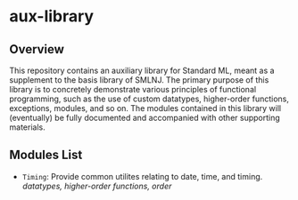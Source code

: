 # aux-library

## Overview
This repository contains an auxiliary library for Standard ML, meant as a supplement to the basis library of SMLNJ. The primary purpose of this library is to concretely demonstrate various principles of functional programming, such as the use of custom datatypes, higher-order functions, exceptions, modules, and so on. The modules contained in this library will (eventually) be fully documented and accompanied with other supporting materials. 

## Modules List
- `Timing`: Provide common utilites relating to date, time, and timing. _datatypes, higher-order functions, order_
